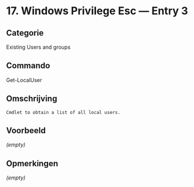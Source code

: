 # 17. Windows Privilege Esc — Entry 3

## Categorie

Existing Users and groups

## Commando

Get-LocalUser

## Omschrijving

```
Cmdlet to obtain a list of all local users.
```

## Voorbeeld

_(empty)_

## Opmerkingen

_(empty)_

